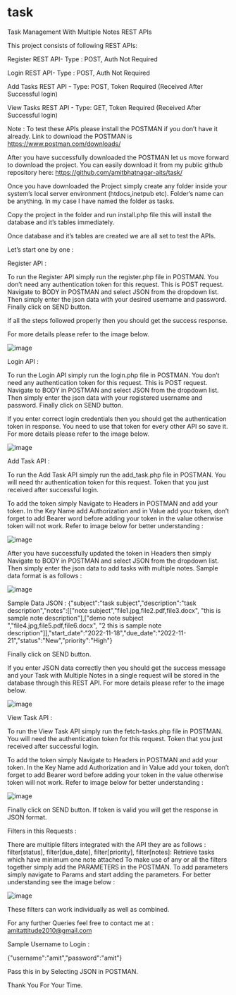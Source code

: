 # task
Task Management With Multiple Notes REST APIs

This project consists of following REST APIs:


Register REST API- Type :	POST,	Auth Not Required

Login REST API- Type : POST,	Auth Not Required

Add Tasks REST API - Type: POST,	Token Required (Received After Successful login)

View Tasks REST API	- Type: GET, Token Required (Received After Successful login)


Note : To test these APIs please install the POSTMAN if you don’t have it already. Link to download the POSTMAN is https://www.postman.com/downloads/

After you have successfully downloaded the POSTMAN let us move forward to download the project. You can easily download it from my public github repository here:
https://github.com/amitbhatnagar-aits/task/


Once you have downloaded the Project simply create any folder inside your system’s local server environment (htdocs,inetpub etc). Folder’s name can be anything. In my case I have named the folder as tasks.

Copy the project in the folder and run install.php file this will install the database and it’s tables immediately.

Once database and it’s tables are created we are all set to test the APIs.

Let’s start one by one :
 
Register API :

To run the Register API simply run the register.php file in POSTMAN. You don’t need any authentication token for this request. This is POST request. Navigate to BODY in POSTMAN and select JSON from the dropdown list.
Then simply enter the json data with your desired username and password. Finally click on SEND button. 

If all the steps followed properly then you should get the success response.

For more details please refer to the image below.

![image](https://user-images.githubusercontent.com/76569389/202933703-7867f7df-5a9a-4c79-9570-317bfc74b399.png)


 

Login API :

To run the Login API simply run the login.php file in POSTMAN. You don’t need any authentication token for this request. This is POST request. Navigate to BODY in POSTMAN and select JSON from the dropdown list.
Then simply enter the json data with your registered username and password. Finally click on SEND button. 

If you enter correct login credentials then you should get the authentication token in response. You need to use that token for every other API so save it.
For more details please refer to the image below.

![image](https://user-images.githubusercontent.com/76569389/202933732-3c705add-e216-4a7e-8d6f-d85e2b722a66.png)

 
Add Task API :

To run the Add Task API simply run the add_task.php file in POSTMAN. You will need thr authentication token for this request. Token that you just received after successful login. 

To add the token simply Navigate to Headers in POSTMAN and add your token. In the Key Name add Authorization and in Value add your token, don’t forget to add Bearer word before adding your token in the value otherwise token will not work. Refer to image below for better understanding :

![image](https://user-images.githubusercontent.com/76569389/202933758-5acb58ac-3a97-43f2-8aa8-0f9e5e44856b.png)

 

After you have successfully updated the token in Headers then simply Navigate to BODY in POSTMAN and select JSON from the dropdown list.
Then simply enter the json data to add tasks with multiple notes. Sample data format is as follows :

![image](https://user-images.githubusercontent.com/76569389/202933800-2f4f2cf4-fafe-4df8-8c2c-20b1f2d7e5f2.png)

 

Sample Data JSON :
{"subject":"task subject","description":"task description","notes":[["note subject","file1.jpg,file2.pdf,file3.docx", "this is sample note description"],["demo note subject ","file4.jpg,file5.pdf,file6.docx", "2 this is sample note description"]],"start_date":"2022-11-18","due_date":"2022-11-21","status":"New","priority":"High"}

Finally click on SEND button. 

If you enter JSON data correctly then you should get the success message and your Task with Multiple Notes in a single request will be stored in the database through this REST API. For more details please refer to the image below.

![image](https://user-images.githubusercontent.com/76569389/202933813-444b0fb4-156c-4ec8-8df8-f69bbfa49742.png)

 
View Task API :

To run the View Task API simply run the fetch-tasks.php file in POSTMAN. You will need the authentication token for this request. Token that you just received after successful login. 

To add the token simply Navigate to Headers in POSTMAN and add your token. In the Key Name add Authorization and in Value add your token, don’t forget to add Bearer word before adding your token in the value otherwise token will not work. Refer to image below for better understanding :

![image](https://user-images.githubusercontent.com/76569389/202933827-2085ee49-f7b3-409f-816b-9ace84492036.png)

 
Finally click on SEND button. If token is valid you will get the response in JSON format.

Filters in this Requests :

There are multiple filters integrated with the API they are as follows :
filter[status], filter[due_date], filter[priority], filter[notes]: Retrieve tasks which have minimum one note attached
To make use of any or all the filters together simply add the PARAMETERS in the POSTMAN. To add parameters simply navigate to Params and start adding the parameters. For better understanding see the image below :

 ![image](https://user-images.githubusercontent.com/76569389/202933842-e68c22eb-054b-4080-b993-57b7990fe900.png)

 

These filters can work individually as well as combined.


For any further Queries feel free to contact me at : amitattitude2010@gmail.com


Sample Username to Login : 

{"username":"amit","password":"amit"}

Pass this in by Selecting JSON in POSTMAN.


Thank You For Your Time.
